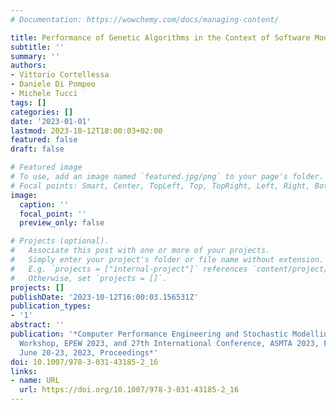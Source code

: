 ```yaml
---
# Documentation: https://wowchemy.com/docs/managing-content/

title: Performance of Genetic Algorithms in the Context of Software Model Refactoring
subtitle: ''
summary: ''
authors:
- Vittorio Cortellessa
- Daniele Di Pompeo
- Michele Tucci
tags: []
categories: []
date: '2023-01-01'
lastmod: 2023-10-12T18:00:03+02:00
featured: false
draft: false

# Featured image
# To use, add an image named `featured.jpg/png` to your page's folder.
# Focal points: Smart, Center, TopLeft, Top, TopRight, Left, Right, BottomLeft, Bottom, BottomRight.
image:
  caption: ''
  focal_point: ''
  preview_only: false

# Projects (optional).
#   Associate this post with one or more of your projects.
#   Simply enter your project's folder or file name without extension.
#   E.g. `projects = ["internal-project"]` references `content/project/deep-learning/index.md`.
#   Otherwise, set `projects = []`.
projects: []
publishDate: '2023-10-12T16:00:03.156531Z'
publication_types:
- '1'
abstract: ''
publication: '*Computer Performance Engineering and Stochastic Modelling - 19th European
  Workshop, EPEW 2023, and 27th International Conference, ASMTA 2023, Florence, Italy,
  June 20-23, 2023, Proceedings*'
doi: 10.1007/978-3-031-43185-2_16
links:
- name: URL
  url: https://doi.org/10.1007/978-3-031-43185-2_16
---
```

